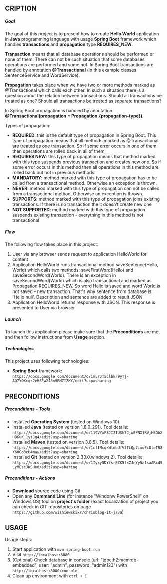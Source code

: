 CRIPTION
-----------

##### Goal
The goal of this project is to present how to create **Hello World** application in **Java** programming language with usage **Spring Boot** framework which handles **transactions** and **propagation** type **REQUIRES_NEW**.
 
**Transaction** means that all database operations should be performed or none of them. There can not be such situation that some databases operations are performed and some not. In Spring Boot transactions are handled by annotation **@Transactional** (in this example classes SentenceService and WordService).

**Propagation** takes place when we have two or more methods marked as @Transactional which calls each other. In such a situation there is a question about the relation between transactions. Should all transactions be treated as one? Should all transactions be treated as separate transactions? 

In Spring Boot propagation is handled by annotation **@Transactional(propagation = Propagation.{propagation-type})**.

Types of propagation:
* **REQUIRED**: this is the default type of propagation in Spring Boot. This type of propagation means that all methods marked as @Transactional are treated as one transaction. So if some error occurs in one of them then operations are rolled back in all of them;
* **REQUIRES NEW**: this type of propagation means that method marked with this type suspends previous transaction and creates new one. So if some error occurs in this method then all operations in this method are rolled back but not in previous methods
* **MANDATORY**: method marked with this type of propagation has to be called from a transactional method. Otherwise an exception is thrown.
* **NEVER**: method marked with this type of propagation can not be called from a transactional method. Otherwise an exception is thrown.
* **SUPPORTS**: method marked with this type of propagation joins existing transactions. If there is no transaction the it doesn’t create new one 
* **NOT SUPPORTED**: method marked with this type of propagation suspends existing transaction - everything in this method is not transactional

##### Flow
The following flow takes place in this project:
1. User via any browser sends request to application HelloWorld for content
1. Application HelloWorld runs transactional method saveSentence(Hello, World) which calls two methods: saveFirstWord(Hello) and saveSecondWord(World). There is an exception in saveSecondWord(World) which is also transactional and marked as Propagation.REQUIRES_NEW. So word Hello is saved and word World is not saved - new transaction. That's why sentence from database is: 'Hello null'. Description and sentence are added to result JSON
1. Application HelloWorld returns response with JSON. This response is presented to User via browser

##### Launch
To launch this application please make sure that the **Preconditions** are met and then follow instructions from **Usage** section.

##### Technologies
This project uses following technologies:
* **Spring Boot** framework: `https://docs.google.com/document/d/1mvrJT5clbkr9yTj-AQ7YOXcqr2eHSEw2J8n9BMZIZKY/edit?usp=sharing`


PRECONDITIONS
-------------
##### Preconditions - Tools
* Installed **Operating System** (tested on Windows 10)
* Installed **Java** (tested on version 1.8.0_291). Tool details: `https://docs.google.com/document/d/119VYxF8JIZIUSk7JjwEPNX1RVjHBGbXHBKuK_1ytJg4/edit?usp=sharing`
* Installed **Maven** (tested on version 3.8.5). Tool details: `https://docs.google.com/document/d/1cfIMcqkWlobUfVfTLQp7ixqEcOtoTR8X6OGo3cU4maw/edit?usp=sharing`
* Installed **Git** (tested on version 2.33.0.windows.2). Tool details: `https://docs.google.com/document/d/1Iyxy5DYfsrEZK5fxZJnYy5a1saARxd5LyMEscJKSHn0/edit?usp=sharing`

##### Preconditions - Actions
* **Download** source code using Git 
* Open any **Command Line** (for instance "Windonw PowerShell" on Windows OS) tool on **project's folder** (exact localization of project you can check in GIT repositories on page `https://github.com/wisniewskikr/chrisblog-it-java`)


USAGE
-----

Usage steps:
1. Start application with `mvn spring-boot:run`
1. Visit `http://localhost:8080`
1. (Optional) Check database in console (url: "jdbc:h2:mem:db-embedded", user: "admin", password: "admin123") with `http://localhost:8080/console`
1. Clean up environment with `ctrl + C`